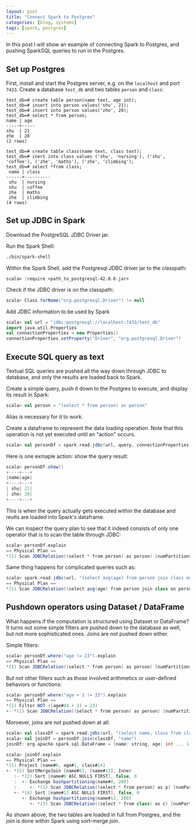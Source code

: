 ```yaml
---
layout: post
title: "Connect Spark to Postgres"
categories: [blog, systems]
tags: [spark, postgres]
---
```


In this post I will show an example of connecting Spark to Postgres, and pushing SparkSQL queries to run in the Postgres.

## Set up Postgres

First, install and start the Postgres server, e.g. on the `localhost` and port `7433`.  Create a database `test_db` and two tables `person` and `class`:
```repl
test_db=# create table person(name text, age int);
test_db=# insert into person values('shu', 21);
test_db=# insert into person values('zhe', 20);
test_db=# select * from person;
name | age
-----+-----
shu  | 21
zhe  | 20
(2 rows)

test_db=# create table class(name text, class text);
test_db=# inert into class values ('shu', 'nursing'), ('shu', 'coffee'), ('zhe', 'maths'), ('zhe', 'climbing');
test_db=# select *from class;
 name | class
------+----------
 shu  | nursing
 shu  | coffee
 zhe  | maths
 zhe  | climbing
(4 rows)
```

## Set up JDBC in Spark

Download the PostgreSQL JDBC Driver jar.

Run the Spark Shell:
```bash
./bin/spark-shell
```

Within the Spark Shell, add the Postgresql JDBC driver jar to the classpath:
```repl
scala> :require <path_to_postgresql-42.0.0.jar>
```

Check if the JDBC driver is on the classpath:
```scala
scala> Class.forName("org.postgresql.Driver") != null
```

Add JDBC information to be used by Spark
```scala
scala> val url = "jdbc:postgresql://localhost:7433/test_db"
import java.util.Properties
val connectionProperties = new Properties()
connectionProperties.setProperty("Driver", "org.postgresql.Driver")
```

## Execute SQL query as text
Textual SQL queries are pushed all the way down through JDBC to database, and only the results are loaded back to Spark.

Create a simple query, push it down to the Postgres to execute, and display its result in Spark:
```scala
scala> val person = "(select * from person) as person"
```
Alias is necessary for it to work.

Create a dataframe to represent the data loading operation.  Note that this operation is not yet executed until an "action" occurs.
```scala
scala> val personDf = spark.read.jdbc(url, query, connectionProperties)
```

Here is one exmaple action: show the query result:
```scala
scala> personDf.show()
+----+---+
|name|age|
+----+---+
| shu| 21|
| zhe| 20|
+----+---+
```
This is when the query actually gets executed within the database and reults are loaded into Spark's dataframe.

We can inspect the query plan to see that it indeed consists of only one operator that is to scan the table through JDBC:
```scala
scala> personDf.explain
== Physical Plan ==
*(1) Scan JDBCRelation((select * from person) as person) [numPartitions=1] [name#43,age#44] PushedFilters: [], ReadSchema: struct<name:string,age:int>
```

Same thing happens for complicated queries such as:
```scala
scala> spark.read.jdbc(url, "(select avg(age) from person join class on person.name = class.name where class != 'maths') as nonmaths_age", connectionProperties).explain
== Physical Plan ==
*(1) Scan JDBCRelation((select avg(age) from person join class on person.name = class.name where class != 'maths') as nonmaths_age) [numPartitions=1] [avg#51] PushedFilters: [], ReadSchema: struct<avg:decimal(38,18)>
```

## Pushdown operators using Dataset / DataFrame

What happens if the computation is structured using Dataset or DataFrame?  It turns out some simple filters are pushed down to the database as well, but not more sophisticated ones.  Joins are not pushed down either.

Simple filters:
```scala
scala> personDf.where("age != 23").explain
== Physical Plan ==
*(1) Scan JDBCRelation((select * from person) as person) [numPartitions=1] [name#43,age#44] PushedFilters: [*IsNotNull(age), *Not(EqualTo(age,23))], ReadSchema: struct<name:string,age:int>
```

But not other filters such as those involved arithmetics or user-defined behaviors or functions:
```scala
scala> personDf.where("age + 1 != 23").explain
== Physical Plan ==
*(1) Filter NOT ((age#44 + 1) = 23)
+- *(1) Scan JDBCRelation((select * from person) as person) [numPartitions=1] [name#43,age#44] PushedFilters: [*IsNotNull(age)], ReadSchema: struct<name:string,age:int>
```

Moroever, joins are not pushed down at all:
```scala
scala> val classDf = spark.read.jdbc(url, "(select name, class from class) as class", connectionProperties)
scala> val joinDf = personDf.join(classDf, "name")
joinDf: org.apache.spark.sql.DataFrame = [name: string, age: int ... 1 more field]

scala> joinDf.explain
== Physical Plan ==
*(5) Project [name#0, age#1, class#14]
+- *(5) SortMergeJoin [name#0], [name#13], Inner
   :- *(2) Sort [name#0 ASC NULLS FIRST], false, 0
   :  +- Exchange hashpartitioning(name#0, 200)
   :     +- *(1) Scan JDBCRelation((select * from person) as p) [numPartitions=1] [name#0,age#1] PushedFilters: [*IsNotNull(name)], ReadSchema: struct<name:string,age:int>
   +- *(4) Sort [name#13 ASC NULLS FIRST], false, 0
      +- Exchange hashpartitioning(name#13, 200)
         +- *(3) Scan JDBCRelation((select * from class) as c) [numPartitions=1] [name#13,class#14] PushedFilters: [*IsNotNull(name)], ReadSchema: struct<name:string,class:string>
```
As shown above, the two tables are loaded in full from Postgres, and the join is done within Spark using sort-merge join.
